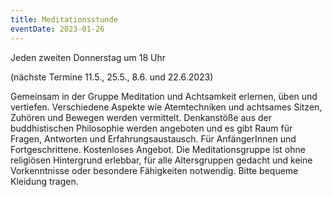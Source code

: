 ```yaml
---
title: Meditationsstunde
eventDate: 2023-01-26
---
```


Jeden zweiten Donnerstag um 18 Uhr

(nächste Termine 11.5., 25.5., 8.6. und 22.6.2023)

Gemeinsam in der Gruppe Meditation und Achtsamkeit erlernen, üben und vertiefen. Verschiedene Aspekte wie Atemtechniken und achtsames Sitzen, Zuhören und Bewegen werden vermittelt. Denkanstöße aus der buddhistischen Philosophie werden angeboten und es gibt Raum für Fragen, Antworten und Erfahrungsaustausch. Für AnfängerInnen und Fortgeschrittene. Kostenloses Angebot.
Die Meditationsgruppe ist ohne religiösen Hintergrund erlebbar, für alle Altersgruppen gedacht und keine Vorkenntnisse oder besondere Fähigkeiten notwendig. 
Bitte bequeme Kleidung tragen. 
